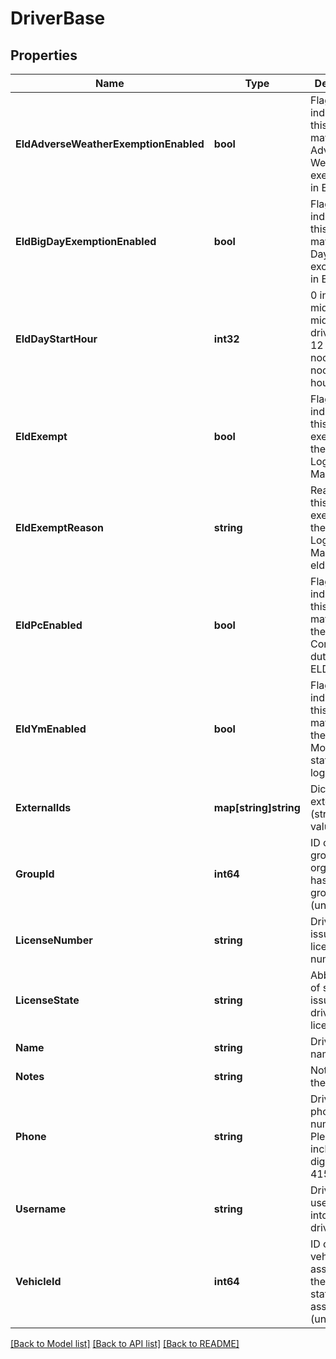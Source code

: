 # DriverBase

## Properties
Name | Type | Description | Notes
------------ | ------------- | ------------- | -------------
**EldAdverseWeatherExemptionEnabled** | **bool** | Flag indicating this driver may use Adverse Weather exemptions in ELD logs. | [optional] 
**EldBigDayExemptionEnabled** | **bool** | Flag indicating this driver may use Big Day excemptions in ELD logs. | [optional] 
**EldDayStartHour** | **int32** | 0 indicating midnight-to-midnight ELD driving hours, 12 to indicate noon-to-noon driving hours. | [optional] 
**EldExempt** | **bool** | Flag indicating this driver is exempt from the Electronic Logging Mandate. | [optional] 
**EldExemptReason** | **string** | Reason that this driver is exempt from the Electronic Logging Mandate (see eldExempt). | [optional] 
**EldPcEnabled** | **bool** | Flag indicating this driver may select the Personal Conveyance duty status in ELD logs. | [optional] [default to false]
**EldYmEnabled** | **bool** | Flag indicating this driver may select the Yard Move duty status in ELD logs. | [optional] [default to false]
**ExternalIds** | **map[string]string** | Dictionary of external IDs (string key-value pairs) | [optional] 
**GroupId** | **int64** | ID of the group if the organization has multiple groups (uncommon). | [optional] 
**LicenseNumber** | **string** | Driver&#39;s state issued license number. | [optional] 
**LicenseState** | **string** | Abbreviation of state that issued driver&#39;s license. | [optional] 
**Name** | **string** | Driver&#39;s name. | 
**Notes** | **string** | Notes about the driver. | [optional] 
**Phone** | **string** | Driver&#39;s phone number. Please include only digits, ex. 4157771234 | [optional] 
**Username** | **string** | Driver&#39;s login username into the driver app. | [optional] 
**VehicleId** | **int64** | ID of the vehicle assigned to the driver for static vehicle assignments. (uncommon). | [optional] 

[[Back to Model list]](../README.md#documentation-for-models) [[Back to API list]](../README.md#documentation-for-api-endpoints) [[Back to README]](../README.md)



